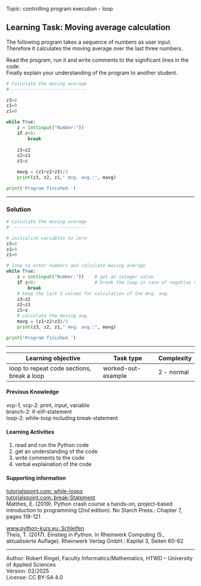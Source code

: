Topic: controlling program execution - loop

## Learning Task: Moving average calculation

The following program takes a sequence of numbers as user input. Therefore it calculates the moving average over the last three numbers.

Read the program, run it and write comments to the significant lines in the code.  
Finally explain your understanding of the program to another student.

``` python
# Calculate the moving average
# ----------------------------

z3=0
z2=0
z1=0

while True:
    z = int(input("Number:"))    
    if z<0:                      
        break
   
    z3=z2
    z2=z1
    z1=z

    mavg = (z1+z2+z3)/3
    print(z3, z2, z1," mvg. avg.:", mavg)

print('Program finished.')
```

---------------------------------------

### Solution

``` python
# Calculate the moving average
# ----------------------------

# initialize variables to zero
z3=0
z2=0
z1=0

# loop to enter numbers and calculate moving average
while True:
    z = int(input("Number:"))    # get an integer value
    if z<0:                      # break the loop in case of negative value
        break
    # keep the last 3 values for calculation of the mvg. avg.    
    z3=z2
    z2=z1
    z1=z
    # calculate the moving avg.
    mavg = (z1+z2+z3)/3
    print(z3, z2, z1," mvg. avg.:", mavg)

print('Program finished.')
```

---------------------------------------

| **Learning objective**                         | **Task type**   | **Complexity** |
| ---------------------------------------------- | --------------- | -------------- |
| loop to repeat code sections, break a loop     | worked-out-example | 2 - normal     |  

#### Previous Knowledge

vcp-1, vcp-2: print, input, variable  
branch-2: if-elif-statement  
loop-2: while-loop including break-statement  
  
#### Learning Activities

1) read and run the Python code
2) get an understanding of the code
3) write comments to the code
4) verbal explaination of the code

#### Supporting information

[tutorialspoint.com: while-loops](https://www.tutorialspoint.com/python/python_while_loops.htm)  
[tutorialspoint.com: break-Statement](https://www.tutorialspoint.com/python/python_break_statement.htm)  
Matthes, E. (2019). Python crash course a hands-on, project-based introduction to programming (2nd edition). No Starch Press.: Chapter 7, pages 118-121

[www.python-kurs.eu: Schleifen](https://python-kurs.eu/python3_schleifen.php)  
Theis, T. (2017). Einstieg in Python. In Rheinwerk Computing (5., aktualisierte Auflage). Rheinwerk Verlag GmbH.: Kapitel 3, Seiten 60-62

---------------------------------------

Author: Robert Ringel, Faculty Informatics/Mathematics, HTWD – University of Applied Sciences  
Version: 02/2025  
License: CC BY-SA 4.0
